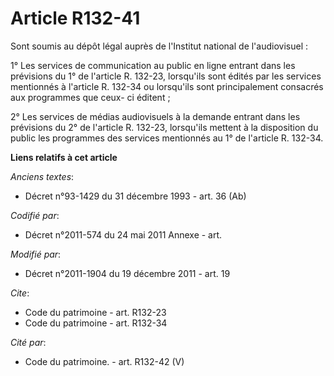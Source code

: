 # Article R132-41

Sont soumis au dépôt légal auprès de l'Institut national de l'audiovisuel : 

1° Les services de communication au public en ligne entrant dans les prévisions du 1° de l'article R. 132-23, lorsqu'ils sont
édités par les services mentionnés à l'article R. 132-34 ou lorsqu'ils sont principalement consacrés aux programmes que ceux-
ci éditent ; 

2° Les services de médias audiovisuels à la demande entrant dans les prévisions du 2° de l'article R. 132-23, lorsqu'ils
mettent à la disposition du public les programmes des services mentionnés au 1° de l'article R. 132-34.

**Liens relatifs à cet article**

_Anciens textes_:

  - Décret n°93-1429 du 31 décembre 1993 - art. 36 (Ab)

_Codifié par_:

  - Décret n°2011-574 du 24 mai 2011 Annexe - art.

_Modifié par_:

  - Décret n°2011-1904 du 19 décembre 2011 - art. 19

_Cite_:

  - Code du patrimoine - art. R132-23
  - Code du patrimoine - art. R132-34

_Cité par_:

  - Code du patrimoine. - art. R132-42 (V)
